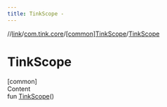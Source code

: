 ```yaml
---
title: TinkScope -
---
```

//[link](../../index.md)/[com.tink.core](../index.md)/[[common]TinkScope](index.md)/[TinkScope](-tink-scope.md)



# TinkScope  
[common]  
Content  
fun [TinkScope](-tink-scope.md)()  



